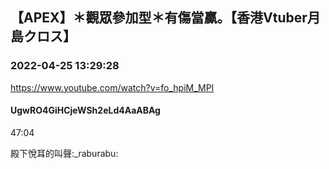 ## 【APEX】＊觀眾參加型＊有傷當贏。【香港Vtuber月島クロス】
### 2022-04-25 13:29:28
https://www.youtube.com/watch?v=fo_hpiM_MPI
#### UgwRO4GiHCjeWSh2eLd4AaABAg
47:04

殿下悅耳的叫聲:_raburabu:

